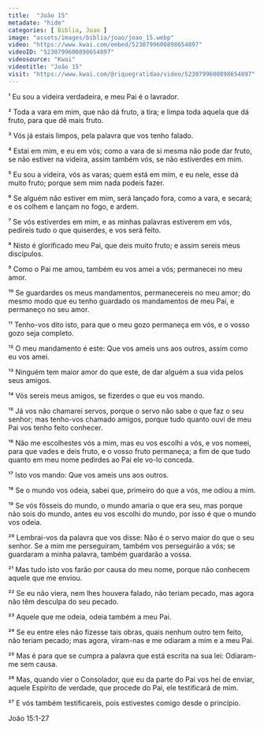 ```yaml
---
title:  "João 15"
metadate: "hide"
categories: [ Biblia, Joao ]
image: "assets/images/biblia/joao/joao_15.webp"
video: "https://www.kwai.com/embed/5230799600898654897"
videoID: "5230799600898654897"
videosource: "Kwai"
videotitle: "João 15"
visit: "https://www.kwai.com/@riquegratidao/video/5230799600898654897"
---
```



¹ Eu sou a videira verdadeira, e meu Pai é o lavrador.

² Toda a vara em mim, que não dá fruto, a tira; e limpa toda aquela que dá fruto, para que dê mais fruto.

³ Vós já estais limpos, pela palavra que vos tenho falado.

⁴ Estai em mim, e eu em vós; como a vara de si mesma não pode dar fruto, se não estiver na videira, assim também vós, se não estiverdes em mim.

⁵ Eu sou a videira, vós as varas; quem está em mim, e eu nele, esse dá muito fruto; porque sem mim nada podeis fazer.

⁶ Se alguém não estiver em mim, será lançado fora, como a vara, e secará; e os colhem e lançam no fogo, e ardem.

⁷ Se vós estiverdes em mim, e as minhas palavras estiverem em vós, pedireis tudo o que quiserdes, e vos será feito.

⁸ Nisto é glorificado meu Pai, que deis muito fruto; e assim sereis meus discípulos.

⁹ Como o Pai me amou, também eu vos amei a vós; permanecei no meu amor.

¹⁰ Se guardardes os meus mandamentos, permanecereis no meu amor; do mesmo modo que eu tenho guardado os mandamentos de meu Pai, e permaneço no seu amor.

¹¹ Tenho-vos dito isto, para que o meu gozo permaneça em vós, e o vosso gozo seja completo.

¹² O meu mandamento é este: Que vos ameis uns aos outros, assim como eu vos amei.

¹³ Ninguém tem maior amor do que este, de dar alguém a sua vida pelos seus amigos.

¹⁴ Vós sereis meus amigos, se fizerdes o que eu vos mando.

¹⁵ Já vos não chamarei servos, porque o servo não sabe o que faz o seu senhor; mas tenho-vos chamado amigos, porque tudo quanto ouvi de meu Pai vos tenho feito conhecer.

¹⁶ Não me escolhestes vós a mim, mas eu vos escolhi a vós, e vos nomeei, para que vades e deis fruto, e o vosso fruto permaneça; a fim de que tudo quanto em meu nome pedirdes ao Pai ele vo-lo conceda.

¹⁷ Isto vos mando: Que vos ameis uns aos outros.

¹⁸ Se o mundo vos odeia, sabei que, primeiro do que a vós, me odiou a mim.

¹⁹ Se vós fôsseis do mundo, o mundo amaria o que era seu, mas porque não sois do mundo, antes eu vos escolhi do mundo, por isso é que o mundo vos odeia.

²⁰ Lembrai-vos da palavra que vos disse: Não é o servo maior do que o seu senhor. Se a mim me perseguiram, também vos perseguirão a vós; se guardaram a minha palavra, também guardarão a vossa.

²¹ Mas tudo isto vos farão por causa do meu nome, porque não conhecem aquele que me enviou.

²² Se eu não viera, nem lhes houvera falado, não teriam pecado, mas agora não têm desculpa do seu pecado.

²³ Aquele que me odeia, odeia também a meu Pai.

²⁴ Se eu entre eles não fizesse tais obras, quais nenhum outro tem feito, não teriam pecado; mas agora, viram-nas e me odiaram a mim e a meu Pai.

²⁵ Mas é para que se cumpra a palavra que está escrita na sua lei: Odiaram-me sem causa.

²⁶ Mas, quando vier o Consolador, que eu da parte do Pai vos hei de enviar, aquele Espírito de verdade, que procede do Pai, ele testificará de mim.

²⁷ E vós também testificareis, pois estivestes comigo desde o princípio. 



João 15:1-27

